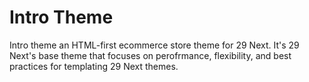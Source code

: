 # Intro Theme

Intro theme an HTML-first ecommerce store theme for 29 Next. It's 29 Next's base theme that focuses on perofrmance, flexibility, and best practices for templating 29 Next themes. 

